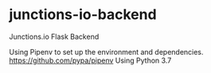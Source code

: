 # junctions-io-backend
Junctions.io Flask Backend

Using Pipenv to set up the environment and dependencies. https://github.com/pypa/pipenv 
Using Python 3.7